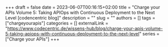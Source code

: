 +++ 
draft = false
date = 2023-06-07T00:16:15+02:00
title = "Charge your APIs Volume 5: Taking APIOps with Continuous Deployment to the Next Level [codencentric blog]"
description = ""
slug = ""
authors = []
tags = ["chargeyourapis"]
categories = []
externalLink = "https://www.codecentric.de/wissens-hub/blog/charge-your-apis-volume-5-taking-apiops-with-continuous-deployment-to-the-next-level"
series = ["Charge your APIs"]
+++
